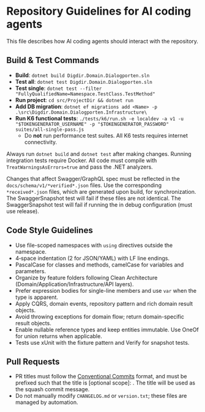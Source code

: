 # Repository Guidelines for AI coding agents

This file describes how AI coding agents should interact with the repository.

## Build & Test Commands
- **Build**: `dotnet build Digdir.Domain.Dialogporten.sln`
- **Test all**: `dotnet test Digdir.Domain.Dialogporten.sln`
- **Test single**: `dotnet test --filter "FullyQualifiedName=Namespace.TestClass.TestMethod"`
- **Run project**: `cd src/ProjectDir && dotnet run`
- **Add DB migration**: `dotnet ef migrations add <Name> -p .\src\Digdir.Domain.Dialogporten.Infrastructure\`
- **Run K6 functional tests**: `./tests/k6/run.sh -e localdev -a v1 -u "$TOKENGENERATOR_USERNAME" -p "$TOKENGENERATOR_PASSWORD" suites/all-single-pass.js`
  - Do **not** run performance test suites. All K6 tests requires internet connectivity.

Always run `dotnet build` and `dotnet test` after making changes. Running integration tests require Docker. All code must compile with `TreatWarningsAsErrors=true` and pass the .NET analyzers.

Changes that affect Swagger/GraphQL spec must be reflected in the `docs/schema/v1/*verified*.json` files. Use the corresponding `*received*.json` files, which are generated upon build, for synchronization. The SwaggerSnapshot test will fail if these files are not identical. The SwaggerSnapshot test will fail if running the in debug configuration (must use release).

## Code Style Guidelines
- Use file-scoped namespaces with `using` directives outside the namespace.
- 4‑space indentation (2 for JSON/YAML) with LF line endings.
- PascalCase for classes and methods, camelCase for variables and parameters.
- Organize by feature folders following Clean Architecture (Domain/Application/Infrastructure/API layers).
- Prefer expression bodies for single-line members and use `var` when the type is apparent.
- Apply CQRS, domain events, repository pattern and rich domain result objects.
- Avoid throwing exceptions for domain flow; return domain-specific result objects.
- Enable nullable reference types and keep entities immutable. Use OneOf for union returns when applicable.
- Tests use xUnit with the fixture pattern and Verify for snapshot tests.

## Pull Requests
- PR titles must follow the [Conventional Commits](https://www.conventionalcommits.org/) format, and must be prefixed such that the title is <type>[optional scope]: <description>. The title will be used as the squash commit message.
- Do not manually modify `CHANGELOG.md` or `version.txt`; these files are managed by automation.

